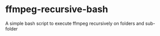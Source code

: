 # ffmpeg-recursive-bash
A simple bash script to execute ffmpeg recursively on folders and sub-folder
